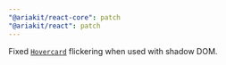 ```yaml
---
"@ariakit/react-core": patch
"@ariakit/react": patch
---
```


Fixed [`Hovercard`](https://ariakit.org/reference/hovercard) flickering when used with shadow DOM.

